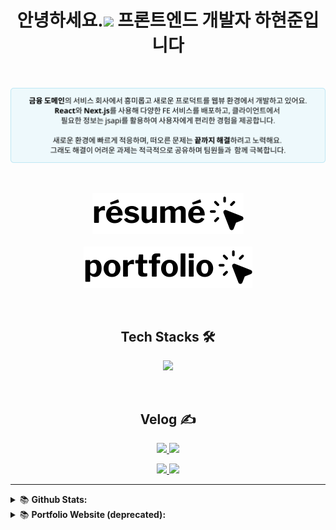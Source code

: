 <p>
  <h1 align="center">안녕하세요.<img src="https://media.giphy.com/media/hvRJCLFzcasrR4ia7z/giphy.gif" width="25px"> 프론트엔드 개발자 하현준입니다</h1>
</p>

<br/>

<p align="center">
  <picture>
      <source media="(prefers-color-scheme: dark)" srcset="./introduce.svg">
      <img src="./introduce.svg">
    </picture>
</p>

<br />

<p align=center>
    <a href="https://www.rallit.com/resumes/174216@haryan96/%ED%95%98%ED%98%84%EC%A4%80">
     <picture>
      <source media="(prefers-color-scheme: dark)" srcset="./resume_dark.svg">
      <img src="./resume.svg">
    </picture>
  </a>
  <br/>
  <br/>
  <a href="https://haryan.notion.site/haryan/6f128576511a4f698bc6db2e93bf4539">
    <picture>
      <source media="(prefers-color-scheme: dark)" srcset="./portfolio_dark.svg">
      <img src="./portfolio.svg">
    </picture>
  </a>
</p>

<br />

<p>
  <h2 align="center">Tech Stacks 🛠</h2>
</p>
<p align="center">
  <a href="https://skillicons.dev">
    <img src="https://skillicons.dev/icons?i=react,next,vue,webpack,vite,javascript,typescript,jest,scss,github,figma" />
  </a>
</p>

<br />

<p>
  <h2 align="center">Velog ✍️</h2>
</p>

<p align="center">
    <a href="https://velog.io/@haryan248">
      <img src="https://velog-readme-stats.vercel.app/api/badge?name=haryan248" />
    </a>
  <a href="https://hits.seeyoufarm.com">
        <img src="https://hits.seeyoufarm.com/api/count/incr/badge.svg?url=https%3A%2F%2Fgithub.com%2Fharyan248%2Fhit-counter&count_bg=%2361DBFB&title_bg=%23000000&icon=&icon_color=%23E7E7E7&title=hits&edge_flat=false" />
  </a>
</p>

<p align="center">
  <a href="https://velog.io/@haryan248">
    <img height="130px" src="https://velog-readme-stats.vercel.app/api?name=haryan248&color=dark" />
    <img height="130px" src="https://velog-readme-stats.vercel.app/api/list?name=haryan248&color=dark" />
  </a>
</div>

<hr />
<details>
<summary>📚 <b>Github Stats: </b></summary>
<br>
<p align="center">
  <img src="https://github-readme-stats.vercel.app/api?username=haryan248&&show_icons=true&theme=react&line_height=27"/>
  <img src="https://github-readme-stats.vercel.app/api/top-langs/?username=haryan248&theme=react&langs_count=3">
</p>
</details>

<details>
<summary>📚 <b>Portfolio Website (deprecated): </b></summary>
  <a href="https://haryan248.github.io/hyun_joon_portfolio/">포트폴리오 보러가기👉</a>
</details>
